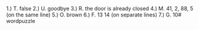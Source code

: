 1.) T. false
2.) U. goodbye
3.) R. the door is already closed
4.) M. 41, 2, 88, 5 (on the same line)
5.) O. brown
6.) F. 13 14 (on separate lines)
7.) G. 10# wordpuzzle
